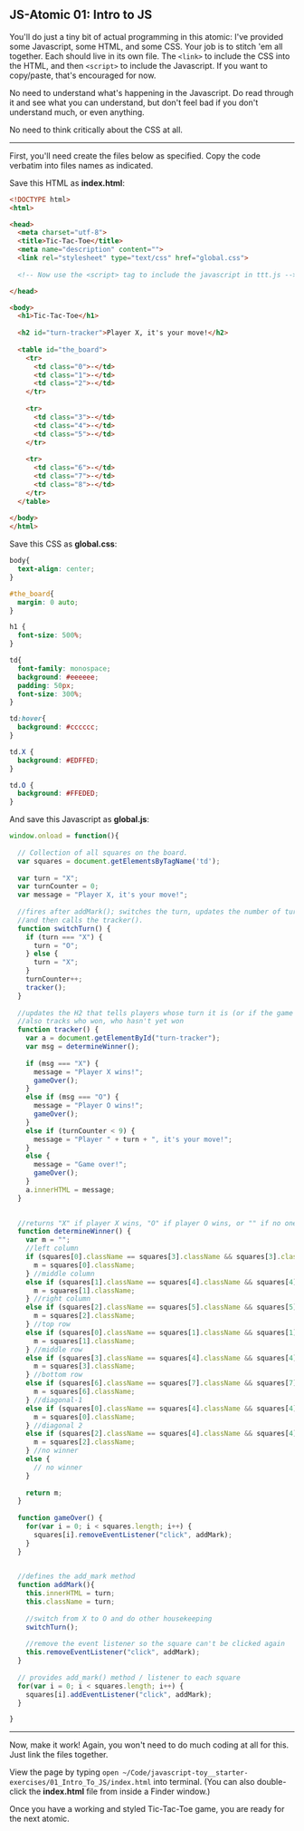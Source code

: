 ## JS-Atomic 01: Intro to JS

You'll do just a tiny bit of actual programming in this atomic: I've provided some Javascript, some HTML, and some CSS. Your job is to stitch 'em all together. Each should live in its own file. The `<link>` to include the CSS into the HTML, and then `<script>` to include the Javascript. If you want to copy/paste, that's encouraged for now.
  
No need to understand what's happening in the Javascript. Do read through it and see what you can understand, but don't feel bad if you don't understand much, or even anything.

No need to think critically about the CSS at all.

---

First, you'll need create the files below as specified. Copy the code verbatim into files names as indicated.

Save this HTML as **index.html**:

```html
<!DOCTYPE html>
<html>

<head>
  <meta charset="utf-8">
  <title>Tic-Tac-Toe</title>
  <meta name="description" content="">
  <link rel="stylesheet" type="text/css" href="global.css">
  
  <!-- Now use the <script> tag to include the javascript in ttt.js -->

</head>

<body>
  <h1>Tic-Tac-Toe</h1>
  
  <h2 id="turn-tracker">Player X, it's your move!</h2>
  
  <table id="the_board">
    <tr>
      <td class="0">-</td>
      <td class="1">-</td>
      <td class="2">-</td>
    </tr>
    
    <tr>
      <td class="3">-</td>
      <td class="4">-</td>
      <td class="5">-</td>
    </tr>
    
    <tr>
      <td class="6">-</td>
      <td class="7">-</td>
      <td class="8">-</td>
    </tr>
  </table>
  
</body>
</html>
```

Save this CSS as **global.css**:

```css
body{
  text-align: center;
}

#the_board{
  margin: 0 auto;
}

h1 {
  font-size: 500%;
}

td{
  font-family: monospace;
  background: #eeeeee;
  padding: 50px;
  font-size: 300%;
}

td:hover{
  background: #cccccc;
}

td.X {
  background: #EDFFED;
}

td.O {
  background: #FFEDED;
}
```

And save this Javascript as **global.js**:

```javascript
window.onload = function(){
  
  // Collection of all squares on the board.
  var squares = document.getElementsByTagName('td');
  
  var turn = "X";
  var turnCounter = 0;
  var message = "Player X, it's your move!";
  
  //fires after addMark(); switches the turn, updates the number of turns that have elapsed
  //and then calls the tracker().
  function switchTurn() {
    if (turn === "X") {
      turn = "O";
    } else {
      turn = "X";
    }
    turnCounter++;
    tracker();    
  }
  
  //updates the H2 that tells players whose turn it is (or if the game is over)
  //also tracks who won, who hasn't yet won
  function tracker() {
    var a = document.getElementById("turn-tracker");
    var msg = determineWinner();
    
    if (msg === "X") {
      message = "Player X wins!";
      gameOver();
    }
    else if (msg === "O") {
      message = "Player O wins!";
      gameOver();
    }
    else if (turnCounter < 9) {
      message = "Player " + turn + ", it's your move!";
    } 
    else {
      message = "Game over!";
      gameOver();
    } 
    a.innerHTML = message;
  }
  

  //returns "X" if player X wins, "O" if player O wins, or "" if no one wins.
  function determineWinner() {
    var m = "";
    //left column
    if (squares[0].className == squares[3].className && squares[3].className == squares[6].className) {
      m = squares[0].className;
    } //middle column
    else if (squares[1].className == squares[4].className && squares[4].className == squares[7].className) {
      m = squares[1].className;
    } //right column
    else if (squares[2].className == squares[5].className && squares[5].className == squares[8].className) {
      m = squares[2].className;
    } //top row
    else if (squares[0].className == squares[1].className && squares[1].className == squares[2].className) {
      m = squares[1].className;
    } //middle row
    else if (squares[3].className == squares[4].className && squares[4].className == squares[5].className) {
      m = squares[3].className;
    } //bottom row 
    else if (squares[6].className == squares[7].className && squares[7].className == squares[8].className) {
      m = squares[6].className;
    } //diagonal-1 
    else if (squares[0].className == squares[4].className && squares[4].className == squares[8].className) {
      m = squares[0].className;
    } //diagonal 2
    else if (squares[2].className == squares[4].className && squares[4].className == squares[6].className) {
      m = squares[2].className;
    } //no winner 
    else {
      // no winner
    }
    
    return m;
  }
  
  function gameOver() {
    for(var i = 0; i < squares.length; i++) {
      squares[i].removeEventListener("click", addMark);
    }
  }

  
  //defines the add_mark method
  function addMark(){
    this.innerHTML = turn;
    this.className = turn;
    
    //switch from X to O and do other housekeeping
    switchTurn();
    
    //remove the event listener so the square can't be clicked again
    this.removeEventListener("click", addMark);
  }
  
  // provides add_mark() method / listener to each square
  for(var i = 0; i < squares.length; i++) {
    squares[i].addEventListener("click", addMark);
  }

}
```

---

Now, make it work! Again, you won't need to do much coding at all for this. Just link the files together.

View the page by typing `open ~/Code/javascript-toy__starter-exercises/01_Intro_To_JS/index.html` into terminal. (You can also double-click the **index.html** file from inside a Finder window.)

Once you have a working and styled Tic-Tac-Toe game, you are ready for the next atomic.